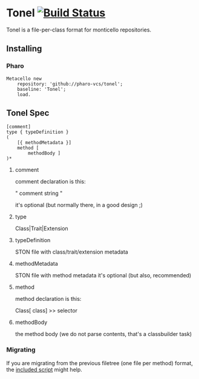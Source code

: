 # Tonel [![Build Status](https://travis-ci.org/pharo-vcs/tonel.svg)](https://travis-ci.org/pharo-vcs/tonel)

Tonel is a file-per-class format for monticello repositories.

## Installing

### Pharo

```Smalltalk
Metacello new 
	repository: 'github://pharo-vcs/tonel';
	baseline: 'Tonel';
	load.
```

## Tonel Spec

    [comment]
    type { typeDefinition }
    (
        [{ methodMetadata }]
        method [
            methodBody ] 
    )*


1. comment

   comment declaration is this:

    "
    comment string
    "

   it's optional (but normally there, in a good design ;)

2. type

   Class|Trait|Extension

3. typeDefinition

   STON file with class/trait/extension metadata

4. methodMetadata

   STON file with method metadata
   it's optional (but also, recommended)

5. method

   method declaration is this: 

    Class[ class] >> selector

6. methodBody 

   the method body (we do not parse contents, that's a classbuilder task)
   
### Migrating

If you are migrating from the previous filetree (one file per method) format, the [included script](./MigrateFromFileTree.md) might help.
